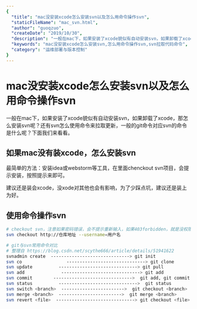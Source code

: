 ```yaml
---
{
  "title": "mac没安装xcode怎么安装svn以及怎么用命令操作svn",
  "staticFileName": "mac_svn.html",
  "author": "guoqzuo",
  "createDate": "2019/10/30",
  "description": "一般在mac下，如果安装了xcode貌似有自动安装svn，如果卸载了xcode，那怎么安装svn呢？还有svn怎么使用命令来拉取更新，一般的git命令对应svn的命令是什么呢？下面我们来看看。",
  "keywords": "mac没安装xcode怎么安装svn,怎么用命令操作svn,svn拉取代码命令",
  "category": "运维部署与版本控制"
}
---
```


# mac没安装xcode怎么安装svn以及怎么用命令操作svn

一般在mac下，如果安装了xcode貌似有自动安装svn，如果卸载了xcode，那怎么安装svn呢？还有svn怎么使用命令来拉取更新，一般的git命令对应svn的命令是什么呢？下面我们来看看。

## 如果mac没有装xcode，怎么安装svn

最简单的方法：安装idea或webstorm等工具，在里面chenckout svn项目，会提示安装，按照提示来即可。

建议还是装会xcode，没xode对其他也会有影响，为了少踩点坑，建议还是装上为好。

## 使用命令操作svn
```bash
# checkout svn，注意如果密码错误，会不提示重新输入，如果403forbidden，就是没权限
svn checkout http://仓库地址 --username=用户名

# git与svn常用命令对比
# 整理自 https://blog.csdn.net/scythe666/article/details/51941622
svnadmin create  ------------------------------> git init
svn co                 ------------------------------> git clone
svn update          ------------------------------> git pull
svn add              ------------------------------> git add
svn commit        ------------------------------>  git add, git commit
svn status          ------------------------------>  git status
svn switch <branch>  ------------------------>  git checkout <branch>
svn merge <branch>  ------------------------>  git merge <branch>
svn revert <file>  ------------------------------> git checkout <file>
```

